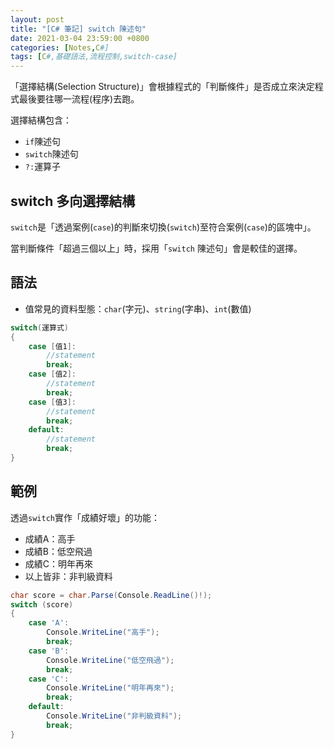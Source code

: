 ```yaml
---
layout: post
title: "[C# 筆記] switch 陳述句"
date: 2021-03-04 23:59:00 +0800
categories: [Notes,C#]
tags: [C#,基礎語法,流程控制,switch-case]
---
```


「選擇結構(Selection Structure)」會根據程式的「判斷條件」是否成立來決定程式最後要往哪一流程(程序)去跑。     

選擇結構包含：
- `if`陳述句
- `switch`陳述句
- `?:`運算子

## switch 多向選擇結構

`switch`是「透過案例(`case`)的判斷來切換(`switch`)至符合案例(`case`)的區塊中」。        

當判斷條件「超過三個以上」時，採用「`switch` 陳述句」會是較佳的選擇。       

## 語法

- 值常見的資料型態：`char`(字元)、`string`(字串)、`int`(數值)

```c#
switch(運算式) 
{
    case [值1]:
        //statement
        break;
    case [值2]:
        //statement
        break;
    case [值3]:
        //statement
        break;
    default:
        //statement
        break;
}
```

## 範例

透過`switch`實作「成績好壞」的功能：
- 成績A：高手
- 成績B：低空飛過
- 成績C：明年再來
- 以上皆非：非判級資料

```c#
char score = char.Parse(Console.ReadLine()!);
switch (score)
{
    case 'A':
        Console.WriteLine("高手");
        break;
    case 'B':
        Console.WriteLine("低空飛過");
        break;
    case 'C':
        Console.WriteLine("明年再來");
        break;
    default:
        Console.WriteLine("非判級資料");
        break;
}
```